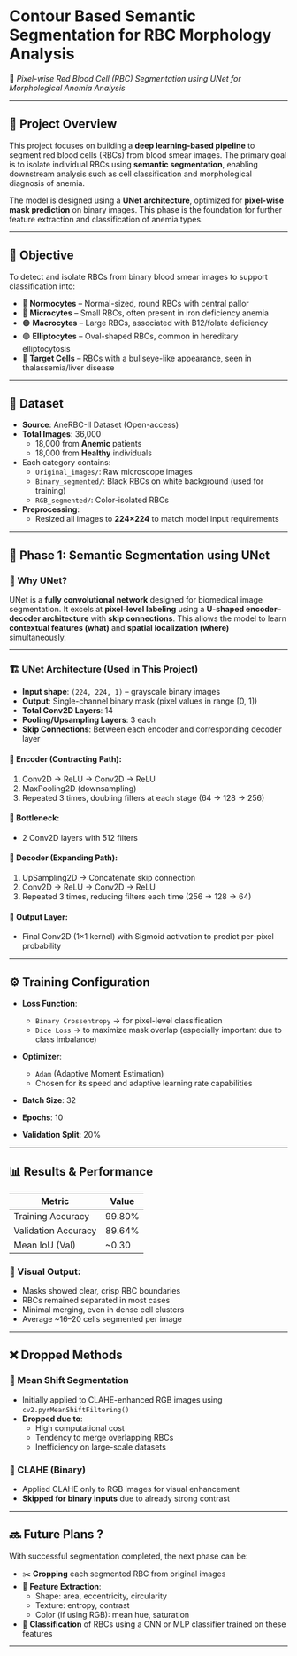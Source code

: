 
# Contour Based Semantic Segmentation for RBC Morphology Analysis
🚀 *Pixel-wise Red Blood Cell (RBC) Segmentation using UNet for Morphological Anemia Analysis*

---

## 📌 Project Overview

This project focuses on building a **deep learning-based pipeline** to segment red blood cells (RBCs) from blood smear images. The primary goal is to isolate individual RBCs using **semantic segmentation**, enabling downstream analysis such as cell classification and morphological diagnosis of anemia.

The model is designed using a **UNet architecture**, optimized for **pixel-wise mask prediction** on binary images. This phase is the foundation for further feature extraction and classification of anemia types.

---

## 🧬 Objective

To detect and isolate RBCs from binary blood smear images to support classification into:

- 🔴 **Normocytes** – Normal-sized, round RBCs with central pallor  
- 🔵 **Microcytes** – Small RBCs, often present in iron deficiency anemia  
- 🟠 **Macrocytes** – Large RBCs, associated with B12/folate deficiency  
- 🟣 **Elliptocytes** – Oval-shaped RBCs, common in hereditary elliptocytosis  
- 🎯 **Target Cells** – RBCs with a bullseye-like appearance, seen in thalassemia/liver disease

---

## 📂 Dataset

- **Source**: AneRBC-II Dataset (Open-access)  
- **Total Images**: 36,000  
  - 18,000 from **Anemic** patients  
  - 18,000 from **Healthy** individuals  
- Each category contains:
  - `Original_images/`: Raw microscope images  
  - `Binary_segmented/`: Black RBCs on white background (used for training)  
  - `RGB_segmented/`: Color-isolated RBCs  
- **Preprocessing**:
  - Resized all images to **224×224** to match model input requirements

---

## 🔬 Phase 1: Semantic Segmentation using UNet

### 🧠 Why UNet?

UNet is a **fully convolutional network** designed for biomedical image segmentation. It excels at **pixel-level labeling** using a **U-shaped encoder–decoder architecture** with **skip connections**. This allows the model to learn **contextual features (what)** and **spatial localization (where)** simultaneously.

---

### 🏗 UNet Architecture (Used in This Project)

- **Input shape**: `(224, 224, 1)` – grayscale binary images
- **Output**: Single-channel binary mask (pixel values in range [0, 1])
- **Total Conv2D Layers**: 14
- **Pooling/Upsampling Layers**: 3 each
- **Skip Connections**: Between each encoder and corresponding decoder layer

#### 🔻 Encoder (Contracting Path):
1. Conv2D → ReLU → Conv2D → ReLU  
2. MaxPooling2D (downsampling)
3. Repeated 3 times, doubling filters at each stage (64 → 128 → 256)

#### 🎯 Bottleneck:
- 2 Conv2D layers with 512 filters

#### 🔼 Decoder (Expanding Path):
1. UpSampling2D → Concatenate skip connection  
2. Conv2D → ReLU → Conv2D → ReLU  
3. Repeated 3 times, reducing filters each time (256 → 128 → 64)

#### 🧾 Output Layer:
- Final Conv2D (1×1 kernel) with Sigmoid activation to predict per-pixel probability

---

## ⚙️ Training Configuration

- **Loss Function**:  
  - `Binary Crossentropy` → for pixel-level classification  
  - `Dice Loss` → to maximize mask overlap (especially important due to class imbalance)

- **Optimizer**:  
  - `Adam` (Adaptive Moment Estimation)  
  - Chosen for its speed and adaptive learning rate capabilities

- **Batch Size**: 32  
- **Epochs**: 10  
- **Validation Split**: 20%

---

## 📊 Results & Performance

| Metric             | Value     |
|--------------------|-----------|
| Training Accuracy  | 99.80%    |
| Validation Accuracy| 89.64%    |
| Mean IoU (Val)     | ~0.30     |

### 🧪 Visual Output:
- Masks showed clear, crisp RBC boundaries  
- RBCs remained separated in most cases  
- Minimal merging, even in dense cell clusters  
- Average ~16–20 cells segmented per image

---

## ❌ Dropped Methods

### 🔻 Mean Shift Segmentation
- Initially applied to CLAHE-enhanced RGB images using `cv2.pyrMeanShiftFiltering()`
- **Dropped due to**:
  - High computational cost
  - Tendency to merge overlapping RBCs
  - Inefficiency on large-scale datasets

### 🔻 CLAHE (Binary)
- Applied CLAHE only to RGB images for visual enhancement  
- **Skipped for binary inputs** due to already strong contrast

---

## 🔜 Future Plans ?

With successful segmentation completed, the next phase can be:

- ✂️ **Cropping** each segmented RBC from original images  
- 📐 **Feature Extraction**:
  - Shape: area, eccentricity, circularity  
  - Texture: entropy, contrast  
  - Color (if using RGB): mean hue, saturation  
- 🧠 **Classification** of RBCs using a CNN or MLP classifier trained on these features

---
